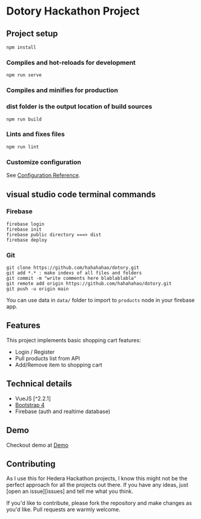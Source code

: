 # Dotory Hackathon Project

## Project setup
```
npm install
```

### Compiles and hot-reloads for development
```
npm run serve
```


### Compiles and minifies for production
### dist folder is the output location of build sources
```
npm run build
```

### Lints and fixes files
```
npm run lint
```

### Customize configuration
See [Configuration Reference](https://cli.vuejs.org/config/).



## visual studio code terminal commands

### Firebase
```
firebase login
firebase init
firebase public directory ===> dist
firebase deploy
```

### Git
```
git clone https://github.com/hahahahao/dotory.git
git add *.* : make indexs of all files and folders 
git commit -m "write comments here blablablabla"
git remote add origin https://github.com/hahahahao/dotory.git
git push -u origin main
```




You can use data in `data/` folder to import to `products` node in your firebase app.

## Features

This project implements basic shopping cart features:
* Login / Register
* Pull products list from API
* Add/Remove item to shopping cart

## Technical details

* VueJS [^2.2.1]
* [Bootstrap 4](https://getbootstrap.com/)
* Firebase (auth and realtime database)

## Demo

Checkout demo at [Demo](http://mydb-d09a2.firebaseapp.com)


## Contributing

As I use this for Hedera Hackathon projects, I know this might not be the perfect approach
for all the projects out there. If you have any ideas, just
[open an issue][issues] and tell me what you think.

If you'd like to contribute, please fork the repository and make changes as
you'd like. Pull requests are warmly welcome.
